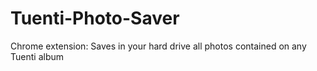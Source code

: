 # Tuenti-Photo-Saver
Chrome extension: Saves in your hard drive all photos contained on any Tuenti album
